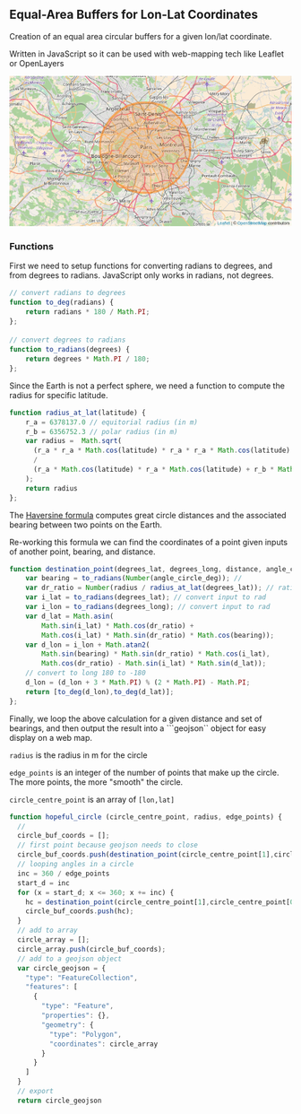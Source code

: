 ## Equal-Area Buffers for Lon-Lat Coordinates

Creation of an equal area circular buffers for a given lon/lat coordinate.

Written in JavaScript so it can be used with web-mapping tech like Leaflet or OpenLayers

![Buffer for Paris](example_img.png "Buffer for Paris")

### Functions

First we need to setup functions for converting radians to degrees, and from degrees to radians. JavaScript only works in radians, not degrees.

```js
// convert radians to degrees
function to_deg(radians) {
	return radians * 180 / Math.PI;
};

// convert degrees to radians
function to_radians(degrees) {
    return degrees * Math.PI / 180;
};
```

Since the Earth is not a perfect sphere, we need a function to compute the radius for specific latitude.

```js
function radius_at_lat(latitude) {
    r_a = 6378137.0 // equitorial radius (in m)
    r_b = 6356752.3 // polar radius (in m)
    var radius =  Math.sqrt(
      (r_a * r_a * Math.cos(latitude) * r_a * r_a * Math.cos(latitude) + r_b * r_b * Math.sin(latitude) * r_b * r_b * Math.sin(latitude))
      /
      (r_a * Math.cos(latitude) * r_a * Math.cos(latitude) + r_b * Math.sin(latitude) * r_b * Math.sin(latitude))
    );
    return radius
};
```

The [Haversine formula](https://en.wikipedia.org/wiki/Haversine_formula) computes great circle distances and the associated bearing between two points on the Earth.

Re-working this formula we can find the coordinates of a point given inputs of another point, bearing, and distance.

```js
function destination_point(degrees_lat, degrees_long, distance, angle_circle_deg) {
	var bearing = to_radians(Number(angle_circle_deg)); //
	var dr_ratio = Number(radius / radius_at_lat(degrees_lat)); // ratio of distance to
	var i_lat = to_radians(degrees_lat); // convert input to rad
	var i_lon = to_radians(degrees_long); // convert input to rad
	var d_lat = Math.asin(
		Math.sin(i_lat) * Math.cos(dr_ratio) +
		Math.cos(i_lat) * Math.sin(dr_ratio) * Math.cos(bearing));
	var d_lon = i_lon + Math.atan2(
		Math.sin(bearing) * Math.sin(dr_ratio) * Math.cos(i_lat),
		Math.cos(dr_ratio) - Math.sin(i_lat) * Math.sin(d_lat));
	// convert to long 180 to -180
	d_lon = (d_lon + 3 * Math.PI) % (2 * Math.PI) - Math.PI;
	return [to_deg(d_lon),to_deg(d_lat)];
};
```

Finally, we loop the above calculation for a given distance and set of bearings, and then output the result into a ```geojson`` object for easy display on a web map.

```radius``` is the radius in m for the circle

```edge_points``` is an integer of the number of points that make up the circle. The more points, the more "smooth" the circle.

```circle_centre_point``` is an array of ```[lon,lat]```

```js
function hopeful_circle (circle_centre_point, radius, edge_points) {
  //
  circle_buf_coords = [];
  // first point because geojson needs to close
  circle_buf_coords.push(destination_point(circle_centre_point[1],circle_centre_point[0],radius,0))
  // looping angles in a circle
  inc = 360 / edge_points
  start_d = inc
  for (x = start_d; x <= 360; x += inc) {
    hc = destination_point(circle_centre_point[1],circle_centre_point[0],radius,x);
    circle_buf_coords.push(hc);
  }
  // add to array
  circle_array = [];
  circle_array.push(circle_buf_coords);
  // add to a geojson object
  var circle_geojson = {
    "type": "FeatureCollection",
    "features": [
      {
        "type": "Feature",
        "properties": {},
        "geometry": {
          "type": "Polygon",
          "coordinates": circle_array
        }
      }
    ]
  }
  // export
  return circle_geojson
```
